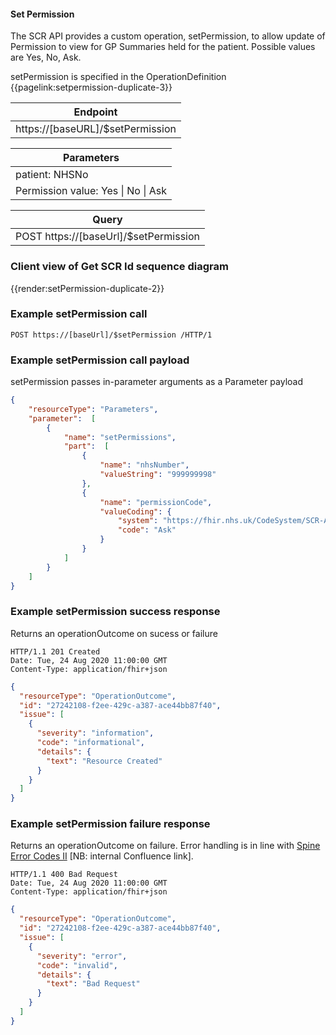 #### Set Permission

The SCR API provides a custom operation, setPermission, to allow update of Permission to view for GP Summaries held for the patient. Possible values are Yes, No, Ask.

setPermission is specified in the OperationDefinition {{pagelink:setpermission-duplicate-3}}

| Endpoint |
|--|
| https://[baseURL]/$setPermission |



| Parameters |
|--|
| patient: NHSNo | |
| Permission value: Yes \| No \| Ask | Using coded values from CodeSystem {{pagelink:codesystem-scr-acspermission}} |

| Query |
|--|
| POST https://[baseUrl]/$setPermission |


### Client view of Get SCR Id sequence diagram

{{render:setPermission-duplicate-2}}

### Example setPermission call


```
POST https://[baseUrl]/$setPermission /HTTP/1
```

### Example setPermission call payload

setPermission passes in-parameter arguments as a Parameter payload

```json
{
    "resourceType": "Parameters",
    "parameter":  [
        {
            "name": "setPermissions",
            "part":  [
                {
                    "name": "nhsNumber",
                    "valueString": "999999998"
                },
                {
                    "name": "permissionCode",
                    "valueCoding": {
                        "system": "https://fhir.nhs.uk/CodeSystem/SCR-ACSPermission",
                        "code": "Ask"
                    }
                }
            ]
        }
    ]
}
```




### Example setPermission success response

Returns an operationOutcome on sucess or failure

```
HTTP/1.1 201 Created
Date: Tue, 24 Aug 2020 11:00:00 GMT
Content-Type: application/fhir+json
```

```json
{
  "resourceType": "OperationOutcome",
  "id": "27242108-f2ee-429c-a387-ace44bb87f40",
  "issue": [
    {
      "severity": "information",
      "code": "informational",
      "details": {
        "text": "Resource Created"
      }
    }
  ]
}
```


### Example setPermission failure response

Returns an operationOutcome on failure. Error handling is in line with <a href="https://nhsd-confluence.digital.nhs.uk/display/APM/2020-04-17+Spine+Error+Codes+II">Spine Error Codes II</a> [NB: internal Confluence link].

```
HTTP/1.1 400 Bad Request
Date: Tue, 24 Aug 2020 11:00:00 GMT
Content-Type: application/fhir+json
```

```json
{
  "resourceType": "OperationOutcome",
  "id": "27242108-f2ee-429c-a387-ace44bb87f40",
  "issue": [
    {
      "severity": "error",
      "code": "invalid",
      "details": {
        "text": "Bad Request"
      }
    }
  ]
}
```